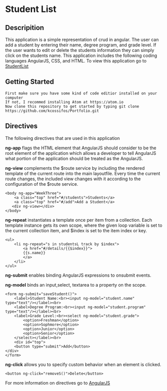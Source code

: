 # Student List

## Descripition 
This application is a simple representation of crud in angular. The user can add a student by entering their name, degree program, and grade level. If the user wants to edit or delete the students information they can simply click on the students name. This application includes the following coding languages AngularJS, CSS, and HTML. To view this application go to [StudentList](https://kcossifos.github.io/Angular/StudentList/index.html)

## Getting Started
```
First make sure you have some kind of code editior installed on your computer
If not, I recommed installing Atom at https://atom.io
Now clone this repository to get started by typing git clone https://github.com/kcossifos/Portfolio.git
```

## Directives
The following directives that are used in this application

**ng-app** flags the HTML element that AngularJS should consider to be the root element of the application which allows a developer to tell AngularJS what portion of the application should be treated as the AngularJS.

**ng-view** complements the $route service by including the rendered template of the current route into the main layoutfile. Every time the current route changes, the included view changes with it according to the configuration of the $route service.

```
<body ng-app="WeekThree">
	<a class="top" href="#/students">Students</a>
	<a class="top" href="#/add">Add a Student</a>
   <div ng-view></div>
</body>
```

**ng-repeat** instantiates a template once per item from a collection. Each template instance gets its own scope, where the given loop variable is set to the current collection item, and $index is set to the item index or key.

```
<ul>
	<li ng-repeat="s in studentsL track by $index">
		<a href="#/details/{{$index}}">
		{{s.name}}
		</a>
	</li>
</ul>
```
**ng-submit** enables binding AngularJS expressions to onsubmit events.

**ng-model** binds an input,select, textarea to a property on the scope.
```
<form ng-submit="saveStudent()">
	<label>Student Name:<br><input ng-model="student.name" type="text"/></label><br>
	<label>Degree Program:<br><input ng-model="student.program" type="text"/></label><br>
	<label>Grade Level:<br><select ng-model="student.grade">
		<option>Freshman</option>
		<option>Sophmore</option>
		<option>Junior</option>
		<option>Senior</option>
	</select></label><br>
	<div id="top">
	<button type="submit">Add</button>
</div>
</form>
```

**ng-click** allows you to specify custom behavior when an element is clicked.
```
<button ng-click="removeS()">Delete</button>
```

For more information on directives go to [AngularJS](https://docs.angularjs.org/tutorial)




